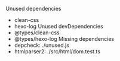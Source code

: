Unused dependencies
* clean-css
* hexo-log
Unused devDependencies
* @types/clean-css
* @types/hexo-log
Missing dependencies
* depcheck: ./unused.js
* htmlparser2: ./src/html/dom.test.ts
